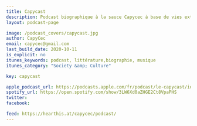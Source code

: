 ```yaml
---
title: Capycast
description: Podcast biographique à la sauce Capycec à base de vies extraordinaires de gens de lettres injustement méconnus avec interludes musicaux de bon goût.
layout: podcast-page

image: /podcast_covers/capycast.jpg
author: CapyCec
email: capycec@gmail.com
last_build_date: 2020-10-11
is_explicit: no
itunes_keywords: podcast, littérature,biographie, musique
itunes_category: "Society &amp; Culture"

key: capycast

apple_podcast_url: https://podcasts.apple.com/fr/podcast/le-capycast/id1459747927
spotify_url: https://open.spotify.com/show/3LW6Xd0aZHGE2Ct8VpaPHS
twitter:
facebook:

feed: https://hearthis.at/capycec/podcast/
---
```


<Podcast/>

<!-- #### [Retrouvez pour l'instant tous les épisodes du Capycast sur HearThis.at](https://hearthis.at/capycec) -->